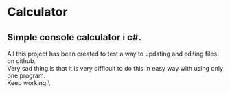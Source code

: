 # Calculator
## Simple console calculator i c#.
All this project has been created to test a way to updating and editing files on github.\
Very sad thing is that it is very difficult to do this in easy way with using only one program.\
Keep working.\
